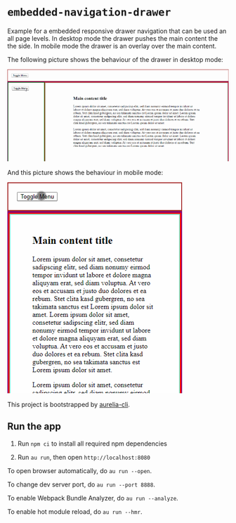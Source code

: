# `embedded-navigation-drawer`

Example for a embedded responsive drawer navigation that can be used an all page levels. In desktop mode the drawer pushes the main content the the side. In mobile mode the drawer is an overlay over the main content.

The following picture shows the behaviour of the drawer in desktop mode:

![Embedded drawer in desktop mode](doc/open-close-desktop.gif)

And this picture shows the behaviour in mobile mode:

![Embedded drawer in mobile mode](doc/open-close-mobile.gif)


This project is bootstrapped by [aurelia-cli](https://github.com/aurelia/cli).

## Run the app

1. Run `npm ci` to install all required npm dependencies

2. Run `au run`, then open `http://localhost:8080`

To open browser automatically, do `au run --open`.

To change dev server port, do `au run --port 8888`.

To enable Webpack Bundle Analyzer, do `au run --analyze`.

To enable hot module reload, do `au run --hmr`.
